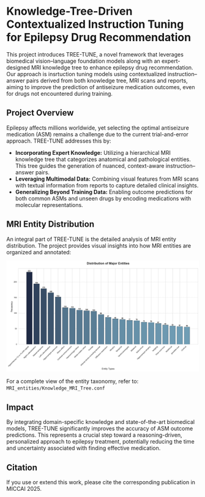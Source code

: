 # Knowledge-Tree-Driven Contextualized Instruction Tuning for Epilepsy Drug Recommendation

This project introduces TREE-TUNE, a novel framework that leverages biomedical vision–language foundation models along with an expert-designed MRI knowledge tree to enhance epilepsy drug recommendation. Our approach is insrtuction tuning models using contextualized instruction–answer pairs derived from both knowledge tree, MRI scans and reports, aiming to improve the prediction of antiseizure medication outcomes, even for drugs not encountered during training.

## Project Overview

Epilepsy affects millions worldwide, yet selecting the optimal antiseizure medication (ASM) remains a challenge due to the current trial-and-error approach. TREE-TUNE addresses this by:
- **Incorporating Expert Knowledge:** Utilizing a hierarchical MRI knowledge tree that categorizes anatomical and pathological entities. This tree guides the generation of nuanced, context-aware instruction–answer pairs.
- **Leveraging Multimodal Data:** Combining visual features from MRI scans with textual information from reports to capture detailed clinical insights.
- **Generalizing Beyond Training Data:** Enabling outcome predictions for both common ASMs and unseen drugs by encoding medications with molecular representations.

## MRI Entity Distribution

An integral part of TREE-TUNE is the detailed analysis of MRI entity distribution. The project provides visual insights into how MRI entities are organized and annotated:
  
![MRI Entities Distribution](MRI_entities/Entities_distribution.png)

For a complete view of the entity taxonomy, refer to: `MRI_entities/Knowledge_MRI_Tree.conf`

## Impact

By integrating domain-specific knowledge and state-of-the-art biomedical models, TREE-TUNE significantly improves the accuracy of ASM outcome predictions. This represents a crucial step toward a reasoning-driven, personalized approach to epilepsy treatment, potentially reducing the time and uncertainty associated with finding effective medication.

## Citation

If you use or extend this work, please cite the corresponding publication in MICCAI 2025.
